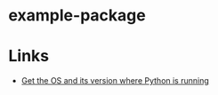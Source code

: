 # example-package

# Links

- [Get the OS and its version where Python is running](https://note.nkmk.me/en/python-platform-system-release-version/)
